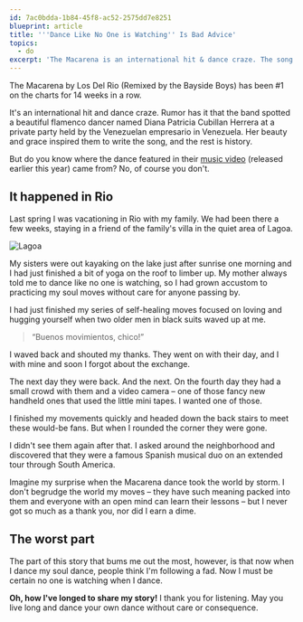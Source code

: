 ```yaml
---
id: 7ac0bdda-1b84-45f8-ac52-2575dd7e8251
blueprint: article
title: '''Dance Like No One is Watching'' Is Bad Advice'
topics:
  - do
excerpt: 'The Macarena is an international hit & dance craze. The song is inspired by flamenco dancer Diana Herrera''s beauty, but do you know where the dance came from?'
---
```

The Macarena by Los Del Rio (Remixed by the Bayside Boys) has been #1 on the charts for 14 weeks in a row.

It's an international hit and dance craze. Rumor has it that the band spotted a beautiful flamenco dancer named Diana Patricia Cubillan Herrera at a private party held by the Venezuelan empresario in Venezuela. Her beauty and grace inspired them to write the song, and the rest is history.

But do you know where the dance featured in their [music video](https://www.youtube.com/watch?v=MXVx6yJQbn8) (released earlier this year) came from? No, of course you don't.

## It happened in Rio

Last spring I was vacationing in Rio with my family. We had been there a few weeks, staying in a friend of the family's villa in the quiet area of Lagoa.

![Lagoa](/assets/content/lagoa.jpg)

My sisters were out kayaking on the lake just after sunrise one morning and I had just finished a bit of yoga on the roof to limber up. My mother always told me to dance like no one is watching, so I had grown accustom to practicing my soul moves without care for anyone passing by.

I had just finished my series of self-healing moves focused on loving and hugging yourself when two older men in black suits waved up at me.

> &ldquo;Buenos movimientos, chico!&rdquo;

I waved back and shouted my thanks. They went on with their day, and I with mine and soon I forgot about the exchange.

The next day they were back. And the next. On the fourth day they had a small crowd with them and a video camera – one of those fancy new handheld ones that used the little mini tapes. I wanted one of those.

I finished my movements quickly and headed down the back stairs to meet these would-be fans. But when I rounded the corner they were gone.

I didn't see them again after that. I asked around the neighborhood and discovered that they were a famous Spanish musical duo on an extended tour through South America.

Imagine my surprise when the Macarena dance took the world by storm. I don't begrudge the world my moves – they have such meaning packed into them and everyone with an open mind can learn their lessons – but I never got so much as a thank you, nor did I earn a dime.

## The worst part

The part of this story that bums me out the most, however, is that now when I dance my soul dance, people think I'm following a fad. Now I must be certain no one is watching when I dance.

**Oh, how I've longed to share my story!** I thank you for listening. May you live long and dance your own dance without care or consequence.
